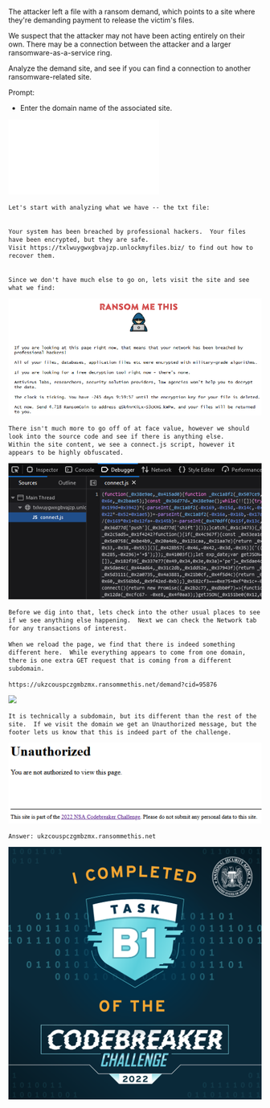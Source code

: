 The attacker left a file with a ransom demand, which points to a site where they're demanding payment to release the victim's files.

We suspect that the attacker may not have been acting entirely on their own. There may be a connection between the attacker and a larger ransomware-as-a-service ring.

Analyze the demand site, and see if you can find a connection to another ransomware-related site.

Prompt:
-   Enter the domain name of the associated site.

![YOUR_FILES_ARE_SAFE.txt](/B1/Files/YOUR_FILES_ARE_SAFE.txt)

```
Let's start with analyzing what we have -- the txt file:


Your system has been breached by professional hackers.  Your files have been encrypted, but they are safe.
Visit https://txlwuygwxgbvajzp.unlockmyfiles.biz/ to find out how to recover them.


Since we don't have much else to go on, lets visit the site and see what we find:
```

![](/B1/Files/Pasted%20image%2020221116205658.png)

```
There isn't much more to go off of at face value, however we should look into the source code and see if there is anything else.
Within the site content, we see a connect.js script, however it appears to be highly obfuscated.
```

![](/B1/Files/Pasted%20image%2020221116211005.png)


```
Before we dig into that, lets check into the other usual places to see if we see anything else happening.  Next we can check the Network tab for any transactions of interest.  

When we reload the page, we find that there is indeed something different here.  While everything appears to come from one domain, there is one extra GET request that is coming from a different subdomain.  

https://ukzcouspczgmbzmx.ransommethis.net/demand?cid=95876
```

![](/B1/Files/Pasted%20image%2020221101202041)

```
It is technically a subdomain, but its different than the rest of the site.  If we visit the domain we get an Unauthorized message, but the footer lets us know that this is indeed part of the challenge.
```

![](/B1/Files/Pasted%20image%2020221116220423.png)

```
Answer: ukzcouspczgmbzmx.ransommethis.net
```

![](/B1/Files/badgeb1.png)
